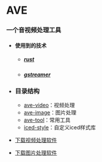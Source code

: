 # AVE
### 一个音视频处理工具

- #### 使用到的技术
    - ##### [rust](https://www.rust-lang.org)
    - ##### [gstreamer](https://gstreamer.freedesktop.org)

- ### 目录结构
    + [ave-video](./ave-video)：视频处理
    + [ave-image](./ave-image)：图片处理
    + [ave-tool](./ave-tool)：常用工具
    + [iced-style](./iced-style)：自定义iced样式库

- <a href="http://demo.51jcjgzy.cn/ave/ave-video-dev.zip" target="_blank">下载视频处理软件</a>
- <a href="http://demo.51jcjgzy.cn/ave/ave-image-dev.exe" target="_blank">下载图片处理软件</a>
